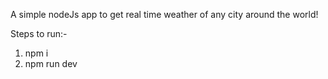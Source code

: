 A simple nodeJs app to get real time weather of any city around the world!

Steps to run:-
1. npm i
2. npm run dev